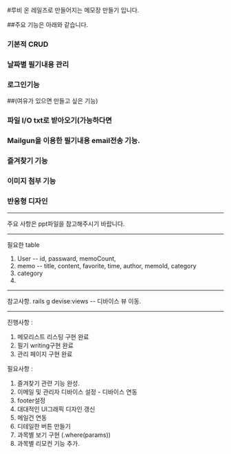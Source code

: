 #루비 온 레일즈로 만들어지는 메모장 만들기 입니다.

##주요 기능은 아래와 같습니다.

### 기본적 CRUD
### 날짜별 필기내용 관리
### 로그인기능

##(여유가 있으면 만들고 싶은 기능)
### 파일 I/O txt로 받아오기(가능하다면
### Mailgun을 이용한 필기내용 email전송 기능.
### 즐겨찾기 기능
### 이미지 첨부 기능
### 반응형 디자인


-----------------------------------------------------

주요 사항은 ppt파일을 참고해주시기 바랍니다.


---------------------------------------------------------

필요한 table

1. User -- id, passward, memoCount,
2. memo -- title, content, favorite, time, author, memoId, category
3. category
4. 
---------------------------------------------------------------

참고사항.
rails g devise:views -- 디바이스 뷰 이동.


--------------------------------------------------------------------

진행사항 : 
1. 메모리스트 리스팅 구현 완료
2. 필기 writing구현 완료
3. 관리 페이지 구현 완료




필요사항 :
1. 즐겨찾기 관련 기능 완성.
2. 이메일 및 관리자 디바이스 설정 - 디바이스 연동
3. footer설정
4. 대대적인 UI그래픽 디자인 갱신
5. 메일건 연동
6. 디테일한 버튼 만들기
7. 과목별 보기 구현 (.where(params))
8. 과목별 리모컨 기능 추가.
